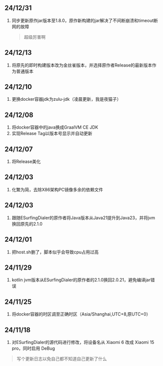 ## 24/12/31

1. 同步更新原作jar版本至1.8.0，原作新构建的jar解决了不间断崩溃和timeout断网的故障
   >超级厉害啊

## 24/12/13

1. 将原先的即时构建版本改为金丝雀版本，并选择原作者Release的最新版本作为普通版本

## 24/12/10

1. 更换docker容器jdk为zulu-jdk（凌晨更新，我是夜猫子）

## 24/12/08

1. 将docker容器中的java换成GraalVM CE JDK
2. 实现Release Tag以版本号显示并自动更新

## 24/12/07

1. 将Release美化

## 24/12/03

1. 化繁为简，去除X86架构PC镜像多余的依赖文件

## 24/12/03

1. 跟随ESurfingDialer的原作者将Java版本从Java21提升到Java23，并将jvm换回原先的2.1.0

## 24/12/01

1. 把host.sh删了，脚本似乎会导致cpu占用过高

## 24/11/29

1. kotlin jvm版本从ESurfingDialer的原作者的2.1.0换回2.0.21，避免编译jar错误

## 24/11/25

1. 将docker容器的时区调至正确时区（Asia/Shanghai,UTC+8,原UTC+0）

## 24/11/18

1. 对ESurfingDialer的源代码进行修改，将设备名从 Xiaomi 6 改成 Xiaomi 15 pro，同时启用 DeBug

>写个更新日志以免自己都不知道自己更新了什么
